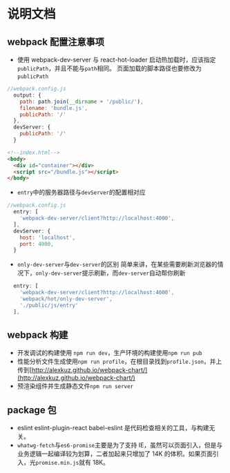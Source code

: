 # 说明文档
## webpack 配置注意事项
- 使用 webpack-dev-server 与 react-hot-loader 启动热加载时，应该指定`publicPath`，并且不能与`path`相同。
页面加载的脚本路径也要修改为`publicPath`
``` javascript
//webpack.config.js
  output: {
    path: path.join(__dirname + '/public/'),
    filename: 'bundle.js',
    publicPath: '/'
  },
  devServer: {
    publicPath: '/'
  }
```
``` html
<!--index.html-->
<body>
  <div id="container"></div>
  <script src="/bundle.js"></script>
</body>
```
- `entry`中的服务器路径与`devServer`的配置相对应
``` javascript
//webpack.config.js
  entry: [
    'webpack-dev-server/client?http://localhost:4000',
  ],
  devServer: {
    host: 'localhost',
    port: 4000,
  }
```
- `only-dev-server`与`dev-server`的区别
简单来讲，在某些需要刷新浏览器的情况下，`only-dev-server`提示刷新，而`dev-server`自动帮你刷新
``` javascript
  entry: [
    'webpack-dev-server/client?http://localhost:4000',
    'webpack/hot/only-dev-server',
    './public/js/entry'
  ],
```
## webpack 构建
- 开发调试的构建使用 `npm run dev`，生产环境的构建使用`npm run pub`
- 性能分析文件生成使用`npm run profile`，在根目录找到`profile.json`，并上传到[http://alexkuz.github.io/webpack-chart/](http://alexkuz.github.io/webpack-chart/)
- 预渲染组件并生成静态文件`npm run server`


## package 包
- eslint eslint-plugin-react babel-eslint 是代码检查相关的工具，与构建无关。
- `whatwg-fetch`与`es6-promise`主要是为了支持 IE，虽然可以页面引入，但是与业务逻辑一起编译较为划算，二者加起来只增加了 
14K 的体积。如果页面引入，光`promise.min.js`就有 18K。  

